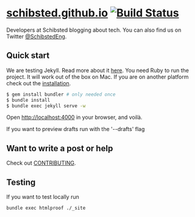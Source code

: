 # [schibsted.github.io](schibsted.github.io) [![Build Status](https://travis-ci.org/schibsted/schibsted.github.io.svg)](https://travis-ci.org/schibsted/schibsted.github.io)

Developers at Schibsted blogging about tech.
You can also find us on Twitter [@SchibstedEng](https://twitter.com/SchibstedEng).

## Quick start

We are testing Jekyll. Read more about it [here](http://jekyllrb.com/).
You need Ruby to run the project. It will work out of the box on Mac.
If you are on another platform check out the [installation](http://jekyllrb.com/docs/installation/).

```sh
$ gem install bundler # only needed once
$ bundle install
$ bundle exec jekyll serve -w
```

Open <http://localhost:4000> in your browser, and voilà.

If you want to preview drafts run with the '--drafts' flag

## Want to write a post or help
Check out [CONTRIBUTING](CONTRIBUTING.md).

## Testing
If you want to test locally run

```bash
bundle exec htmlproof ./_site
```